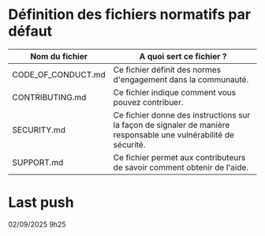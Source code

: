 # Définition des fichiers normatifs par défaut

| Nom du fichier     | A quoi sert ce fichier ?                                                                                          |
| ------------------ | ----------------------------------------------------------------------------------------------------------------- |
| CODE_OF_CONDUCT.md | Ce fichier définit des normes d'engagement dans la communauté.                                                    |
| CONTRIBUTING.md    | Ce fichier indique comment vous pouvez contribuer.                                                                |
| SECURITY.md        | Ce fichier donne des instructions sur la façon de signaler de manière responsable une vulnérabilité de sécurité.  |
| SUPPORT.md         | Ce fichier permet aux contributeurs de savoir comment obtenir de l'aide.                                          |


# Last push
02/09/2025 9h25

